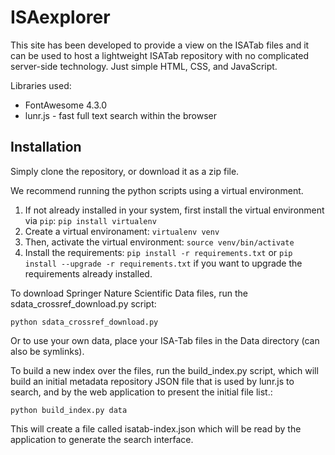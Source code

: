 ISAexplorer
===========

This site has been developed to provide a view on the ISATab files and it can be used to host a lightweight ISATab repository with no complicated server-side technology. Just simple HTML, CSS, and JavaScript. 

Libraries used:

 * FontAwesome 4.3.0
 * lunr.js - fast full text search within the browser
 

## Installation

Simply clone the repository, or download it as a zip file. 

We recommend running the python scripts using a virtual environment.

1. If not already installed in your system, first install the virtual environment via `pip`:
   `pip install virtualenv`
2. Create a virtual environament:
   `virtualenv venv`
3. Then, activate the virtual environment:
  `source venv/bin/activate`
4. Install the requirements:
  `pip install -r requirements.txt`
  or 
  `pip install --upgrade -r requirements.txt`
  if you want to upgrade the requirements already installed.
  
To download Springer Nature Scientific Data files, run the sdata_crossref_download.py script:

``` 
python sdata_crossref_download.py
```

Or to use your own data, place your ISA-Tab files in the Data directory (can also be symlinks).

To build a new index over the files, run the build_index.py script, which will build an initial metadata repository JSON file that is used by lunr.js to search, and by the web application to present the initial file list.:

``` 
python build_index.py data
``` 

This will create a file called isatab-index.json which will be read by the application to generate the search interface.

 






